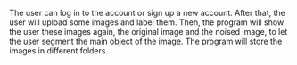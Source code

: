 The user can log in to the account or sign up a new account.
After that, the user will upload some images and label them. Then, the program will show the user these images again, the original image and the noised image, to let the user segment the main object of the image. The program will store the images in different folders.

